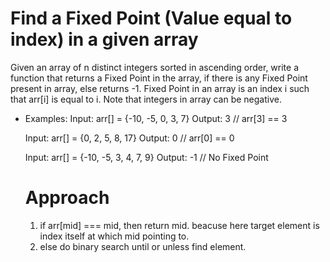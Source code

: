 # Find a Fixed Point (Value equal to index) in a given array

Given an array of n distinct integers sorted in ascending order, write a function that returns a Fixed Point in the array, if there is any Fixed Point present in array, else returns -1. Fixed Point in an array is an index i such that arr[i] is equal to i. Note that integers in array can be negative.

- Examples:
  Input: arr[] = {-10, -5, 0, 3, 7}
  Output: 3 // arr[3] == 3

  Input: arr[] = {0, 2, 5, 8, 17}
  Output: 0 // arr[0] == 0

  Input: arr[] = {-10, -5, 3, 4, 7, 9}
  Output: -1 // No Fixed Point

  # Approach

  1. if arr[mid] === mid, then return mid. beacuse here target element is index itself at which mid pointing to.
  2. else do binary search until or unless find element.
